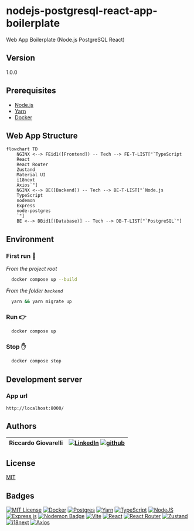 # nodejs-postgresql-react-app-boilerplate 

Web App Boilerplate (Node.js PostgreSQL React)

## Version
1.0.0

## Prerequisites
- [Node.js](https://nodejs.org/)
- [Yarn](https://yarnpkg.com/)
- [Docker](https://www.docker.com/)

## Web App Structure
```mermaid
flowchart TD
    NGINX <--> FEid1([Frontend]) -- Tech --> FE-T-LIST["`TypeScript
    React
    React Router
    Zustand
    Material UI
    i18next
    Axios`"]
    NGINX <--> BE([Backend]) -- Tech --> BE-T-LIST["`Node.js
    TypeScript
    nodemon
    Express
    node-postgres
    `"]
    BE <--> DBid1[(Database)] -- Tech --> DB-T-LIST["`PostgreSQL`"]
```

## Environment
### First run :hammer:
_From the project root_
```bash
  docker compose up --build
```
_From the folder `backend`_
```bash
  yarn && yarn migrate up
```

### Run :point_right:

```bash
  docker compose up
```

### Stop :hand:

```bash
  docker compose stop
```

## Development server
### App url
`http://localhost:8000/`

## Authors

| Riccardo Giovarelli | [![LinkedIn](https://img.shields.io/badge/Linkedin-%230077B5.svg?logo=linkedin&logoColor=white)](https://linkedin.com/in/riccardo-giovarelli) [![github](https://img.shields.io/badge/github-181717.svg?logo=github&logoColor=white)](https://github.com/riccardo-giovarelli)  |
|---|---|

## License

[MIT](https://opensource.org/license/mit)


## Badges

[![MIT License](https://img.shields.io/badge/License-MIT-green.svg)](https://choosealicense.com/licenses/mit/)
[![Docker](https://img.shields.io/badge/Docker-2496ED?logo=docker&logoColor=fff)](https://www.docker.com/)
[![Postgres](https://img.shields.io/badge/Postgres-%23316192.svg?logo=postgresql&logoColor=white)](https://www.postgresql.org/)
[![Yarn](https://img.shields.io/badge/Yarn-2C8EBB?logo=yarn&logoColor=fff)](https://yarnpkg.com/)
[![TypeScript](https://img.shields.io/badge/TypeScript-3178C6?logo=typescript&logoColor=fff)](https://www.typescriptlang.org/)
[![NodeJS](https://img.shields.io/badge/Node.js-6DA55F?logo=node.js&logoColor=white)](https://nodejs.org/)
[![Express.js](https://img.shields.io/badge/Express.js-%23404d59.svg?logo=express&logoColor=%2361DAFB)](https://expressjs.com/)
[![Nodemon Badge](https://img.shields.io/badge/Nodemon-76D04B?logo=nodemon&logoColor=fff&style=flat-square)](https://nodemon.io/)
[![Vite](https://img.shields.io/badge/Vite-646CFF?logo=vite&logoColor=fff)](https://vite.dev/)
[![React](https://img.shields.io/badge/React-%2320232a.svg?logo=react&logoColor=%2361DAFB)](https://react.dev/)
[![React Router](https://img.shields.io/badge/React_Router-CA4245?logo=react-router&logoColor=white)](https://reactrouter.com/)
[![Zustand](https://img.shields.io/badge/Zustand-582D3E.svg?logo=amazon-aws&logoColor=white)](https://zustand.docs.pmnd.rs/)
[![i18next](https://img.shields.io/badge/i18next-26A69A?logo=i18next&logoColor=fff&style)](https://www.i18next.com/)
[![Axios](https://img.shields.io/badge/Axios-5A29E4?logo=axios&logoColor=fff)](https://axios-http.com/)





